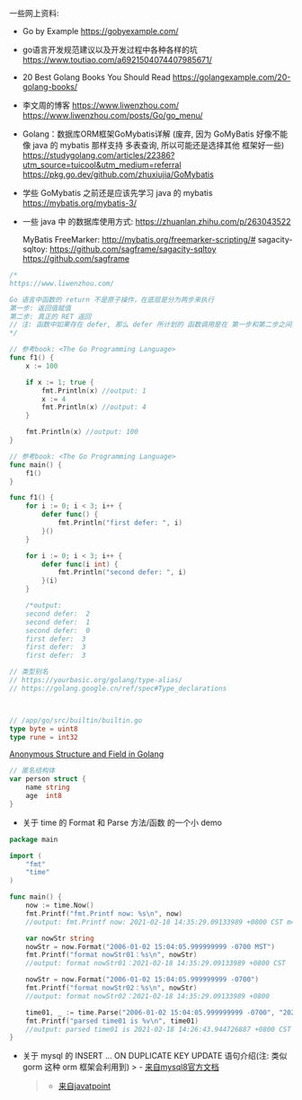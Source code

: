 

一些网上资料:

- Go by Example
	https://gobyexample.com/

- go语言开发规范建议以及开发过程中各种各样的坑
	https://www.toutiao.com/a6921504074407985671/

- 20 Best Golang Books You Should Read
	https://golangexample.com/20-golang-books/

- 李文周的博客
	https://www.liwenzhou.com/
	https://www.liwenzhou.com/posts/Go/go_menu/


- Golang：数据库ORM框架GoMybatis详解 (废弃, 因为 GoMyBatis 好像不能像 java
		的 mybatis 那样支持 多表查询, 所以可能还是选择其他 框架好一些)
  https://studygolang.com/articles/22386?utm_source=tuicool&utm_medium=referral
	https://pkg.go.dev/github.com/zhuxiujia/GoMybatis

-	学些 GoMybatis 之前还是应该先学习 java 的 mybatis
	https://mybatis.org/mybatis-3/


- 一些 java 中 的数据库使用方式:
	https://zhuanlan.zhihu.com/p/263043522

	MyBatis FreeMarker: http://mybatis.org/freemarker-scripting/#
	sagacity-sqltoy: https://github.com/sagframe/sagacity-sqltoy
									 https://github.com/sagframe





```go
/*
https://www.liwenzhou.com/

Go 语言中函数的 return 不是原子操作，在底层是分为两步来执行
第一步: 返回值赋值
第二步: 真正的 RET 返回
// 注: 函数中如果存在 defer, 那么 defer 所计划的 函数调用是在 第一步和第二步之间执行
*/

```


```go
// 参考book: <The Go Programming Language>
func f1() {
	x := 100

	if x := 1; true {
		fmt.Println(x) //output: 1
		x := 4
		fmt.Println(x) //output: 4
	}

	fmt.Println(x) //output: 100
}
```


```go
// 参考book: <The Go Programming Language>
func main() {
	f1()
}

func f1() {
	for i := 0; i < 3; i++ {
		defer func() {
			fmt.Println("first defer: ", i)
		}()
	}

	for i := 0; i < 3; i++ {
		defer func(i int) {
			fmt.Println("second defer: ", i)
		}(i)
	}

	/*output:
	second defer:  2
	second defer:  1
	second defer:  0
	first defer:  3
	first defer:  3
	first defer:  3
```


```go
// 类型别名
// https://yourbasic.org/golang/type-alias/
// https://golang.google.cn/ref/spec#Type_declarations



// /app/go/src/builtin/builtin.go
type byte = uint8
type rune = int32


```


[Anonymous Structure and Field in Golang](https://www.geeksforgeeks.org/anonymous-structure-and-field-in-golang/#:~:text=In%20Go%20language%2C%20you%20are%20allowed%20to%20create,%3A%3D%20struct%20%7B%20%2F%2F%20fields%20%7D%20%7B%2F%2F%20Field_values%7D)
```go
// 匿名结构体
var person struct {
	name string
	age  int8
}
```


- 关于 time 的 Format 和 Parse 方法/函数 的一个小 demo
```go
package main

import (
	"fmt"
	"time"
)

func main() {
	now := time.Now()
	fmt.Printf("fmt.Printf now: %s\n", now)
	//output: fmt.Printf now: 2021-02-18 14:35:29.09133989 +0800 CST m=+0.000043098

	var nowStr string
	nowStr = now.Format("2006-01-02 15:04:05.999999999 -0700 MST")
	fmt.Printf("format nowStr01：%s\n", nowStr)
	//output: format nowStr01：2021-02-18 14:35:29.09133989 +0800 CST

	nowStr = now.Format("2006-01-02 15:04:05.999999999 -0700")
	fmt.Printf("format nowStr02：%s\n", nowStr)
	//output: format nowStr02：2021-02-18 14:35:29.09133989 +0800

	time01, _ := time.Parse("2006-01-02 15:04:05.999999999 -0700", "2021-02-18 14:26:43.944726887 +0800")
	fmt.Printf("parsed time01 is %v\n", time01)
	//output: parsed time01 is 2021-02-18 14:26:43.944726887 +0800 CST
}

```

- 关于 mysql 的 INSERT ... ON DUPLICATE KEY UPDATE 语句介绍(注: 类似 gorm 这种 orm 框架会利用到)
		> - [来自mysql8官方文档](https://dev.mysql.com/doc/refman/8.0/en/insert-on-duplicate.html)
    > - [来自javatpoint](https://www.javatpoint.com/mysql-insert-on-duplicate-key-update#:~:text=The%20Insert%20on%20Duplicate%20Key%20Update%20statement%20is,column%2C%20then%20updation%20of%20the%20existing%20row%20occurs.)
























